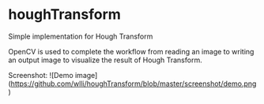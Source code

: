 # houghTransform
Simple implementation for Hough Transform

OpenCV is used to complete the workflow from reading an image to writing an output image to visualize the result of Hough Transform.

Screenshot:
![Demo image]
(https://github.com/wlli/houghTransform/blob/master/screenshot/demo.png)
